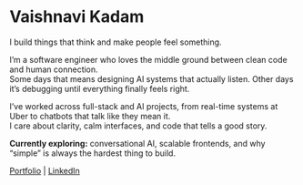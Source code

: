 # Vaishnavi Kadam

I build things that think and make people feel something.

I’m a software engineer who loves the middle ground between clean code and human connection.  
Some days that means designing AI systems that actually listen. Other days it’s debugging until everything finally feels right.

I’ve worked across full-stack and AI projects, from real-time systems at Uber to chatbots that talk like they mean it.  
I care about clarity, calm interfaces, and code that tells a good story.

**Currently exploring:** conversational AI, scalable frontends, and why “simple” is always the hardest thing to build.

[Portfolio](https://vashdev.vercel.app) | [LinkedIn](https://www.linkedin.com/in/vaishnavi-kadam/) 
